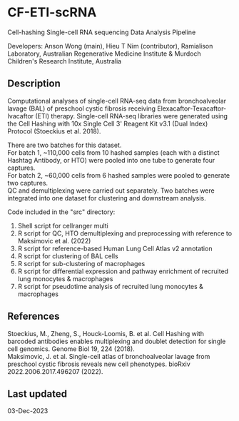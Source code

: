 # CF-ETI-scRNA
Cell-hashing Single-cell RNA sequencing Data Analysis Pipeline

Developers: Anson Wong (main), Hieu T Nim (contributor), Ramialison Laboratory, Australian Regenerative Medicine Institute & Murdoch Children's Research Institute, Australia  

## Description
Computational analyses of single-cell RNA-seq data from bronchoalveolar lavage (BAL) of preschool cystic fibrosis receiving Elexacaftor-Texacaftor-Ivacaftor (ETI) therapy.
Single-cell RNA-seq libraries were generated using the Cell Hashing with 10x Single Cell 3' Reagent Kit v3.1 (Dual Index) Protocol (Stoeckius et al. 2018).  
  
There are two batches for this dataset.  
For batch 1, ~110,000 cells from 10 hashed samples (each with a distinct Hashtag Antibody, or HTO) were pooled into one tube to generate four captures.  
For batch 2, ~60,000 cells from 6 hashed samples were pooled to generate two captures.  
QC and demultiplexing were carried out separately. Two batches were integrated into one dataset for clustering and downstream analysis.  
  
Code included in the "src" directory:  
1. Shell script for cellranger multi  
2. R script for QC, HTO demultiplexing and preprocessing with reference to Maksimovic et al. (2022)
3. R script for reference-based Human Lung Cell Atlas v2 annotation
4. R script for clustering of BAL cells
5. R script for sub-clustering of macrophages
6. R script for differential expression and pathway enrichment of recruited lung monocytes & macrophages
7. R script for pseudotime analysis of recruited lung monocytes & macrophages  

## References
Stoeckius, M., Zheng, S., Houck-Loomis, B. et al. Cell Hashing with barcoded antibodies enables multiplexing and doublet detection for single cell genomics. Genome Biol 19, 224 (2018).  
Maksimovic, J. et al. Single-cell atlas of bronchoalveolar lavage from preschool cystic fibrosis reveals new cell phenotypes. bioRxiv 2022.2006.2017.496207 (2022).

## Last updated
03-Dec-2023
